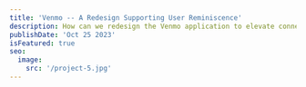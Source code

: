 ```yaml
---
title: 'Venmo -- A Redesign Supporting User Reminiscence'
description: How can we redesign the Venmo application to elevate connections between users?
publishDate: 'Oct 25 2023'
isFeatured: true
seo:
  image:
    src: '/project-5.jpg'
---
```

